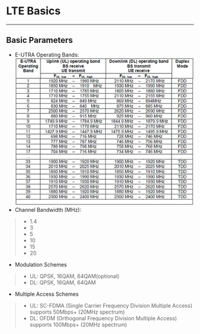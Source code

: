 # LTE Basics

****
## Basic Parameters

* E-UTRA Operating Bands:  
![alt text](./e_utra.jpg "e_utra")
* Channel Bandwidth (MHz):
>* 1.4
>* 3
>* 5
>* 10
>* 15
>* 20

* Modulation Schemes
>* UL: QPSK, 16QAM, 64QAM(optional)
>* DL: QPSK, 16QAM, 64QAM

* Multiple Access Schemes	
>* UL: SC-FDMA (Single Carrier Frequency Division Multiple Access) supports 50Mbps+ (20MHz spectrum)
>* DL: OFDM (Orthogonal Frequency Division Multiple Access) supports 100Mbps+ (20MHz spectrum)
